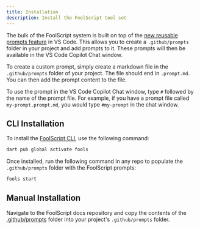 ```yaml
---
title: Installation
description: Install the FoolScript tool set
---
```


The bulk of the FoolScript system is built on top of the [new reusable prompts feature](https://code.visualstudio.com/docs/copilot/copilot-customization#_reusable-prompt-files-experimental) in VS Code. This allows you to create a `.github/prompts` folder in your project and add prompts to it. These prompts will then be available in the VS Code Copilot Chat window.

To create a custom prompt, simply create a markdown file in the `.github/prompts` folder of your project. The file should end in `.prompt.md`. You can then add the prompt content to the file.

To use the prompt in the VS Code Copilot Chat window, type `#` followed by the name of the prompt file. For example, if you have a prompt file called `my-prompt.prompt.md`, you would type `#my-prompt` in the chat window.

## CLI Installation

To install the [FoolScript CLI](https://pub.dev/packages/fools), use the following command:

```bash
dart pub global activate fools
```

Once installed, run the following command in any repo to populate the `.github/prompts` folder with the FoolScript prompts:

```bash
fools start
```

## Manual Installation

Navigate to the FoolScript docs repository and copy the contents of the [.github/prompts](https://github.com/FoolScript/foolscript-docs/tree/main/.github/prompts) folder into your project's `.github/prompts` folder.